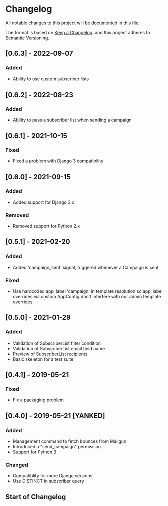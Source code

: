 # Changelog
All notable changes to this project will be documented in this file.

The format is based on [Keep a Changelog](https://keepachangelog.com/en/1.0.0/),
and this project adheres to [Semantic Versioning](https://semver.org/spec/v2.0.0.html).

## [0.6.3] - 2022-09-07
### Added
- Ability to use custom subscriber lists

## [0.6.2] - 2022-08-23
### Added
- Ability to pass a subscriber list when sending a campaign

## [0.6.1] - 2021-10-15
### Fixed
- Fixed a problem with Django 3 compatibility

## [0.6.0] - 2021-09-15
### Added
- Added support for Django 3.x

### Removed
- Removed support for Python 2.x

## [0.5.1] - 2021-02-20
### Added
- Added 'campaign_sent' signal, triggered whenever a Campaign is sent

### Fixed
- Use hardcoded app_label 'campaign' in template resolution so app_label overrides via custom AppConfig don't interfere with our admin template overrides.

## [0.5.0] - 2021-01-29
### Added
- Validation of SubscriberList filter condition
- Validation of SubscriberList email field name
- Preview of SubscriberList recipients
- Basic skeleton for a test suite

## [0.4.1] - 2019-05-21
### Fixed
- Fix a packaging problem

## [0.4.0] - 2019-05-21 [YANKED]
### Added
- Management command to fetch bounces from Mailgun
- Introduced a "send_campaign" permission
- Support for Python 3

### Changed
- Compatiblity for more Django versions
- Use DISTINCT in subscriber query

## Start of Changelog
